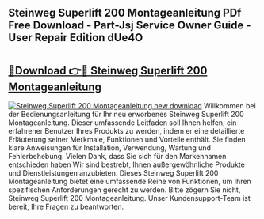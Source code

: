 ## Steinweg Superlift 200 Montageanleitung PDf Free Download - Part-Jsj Service Owner Guide - User Repair Edition dUe4O

# <h2><a href="http://df8tduk.blite.top/?on=Steinweg+Superlift+200+Montageanleitung">🔗Download 👉🔴 Steinweg Superlift 200 Montageanleitung</a></h2>

[![Steinweg Superlift 200 Montageanleitung new download](https://i.imgur.com/lujVjoI.png)](http://df8tduk.blite.top/?on=Steinweg+Superlift+200+Montageanleitung)
Willkommen bei der Bedienungsanleitung für Ihr neu erworbenes Steinweg Superlift 200 Montageanleitung. Dieser umfassende Leitfaden soll Ihnen helfen, ein erfahrener Benutzer Ihres Produkts zu werden, indem er eine detaillierte Erläuterung seiner Merkmale, Funktionen und Vorteile enthält. Sie finden klare Anweisungen für Installation, Verwendung, Wartung und Fehlerbehebung. Vielen Dank, dass Sie sich für den Markennamen entschieden haben Wir sind bestrebt, Ihnen außergewöhnliche Produkte und Dienstleistungen anzubieten. Dieses Steinweg Superlift 200 Montageanleitung bietet eine umfassende Reihe von Funktionen, um Ihren spezifischen Anforderungen gerecht zu werden. Bitte zögern Sie nicht, Steinweg Superlift 200 Montageanleitung. Unser Kundensupport-Team ist bereit, Ihre Fragen zu beantworten.
